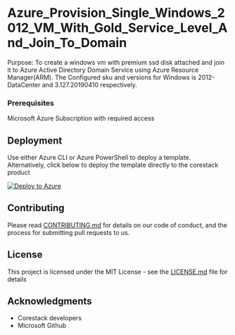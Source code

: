 
# Azure_Provision_Single_Windows_2012_VM_With_Gold_Service_Level_And_Join_To_Domain

Purpose: To create a windows vm with premium ssd disk attached and join it to Azure Active Directory Domain Service using Azure Resource Manager(ARM). The Configured sku and versions for Windows is 2012-DataCenter and 3.127.20190410 respectively.

### Prerequisites

Microsoft Azure Subscription with required access

## Deployment

Use either Azure CLI or Azure PowerShell to deploy a template. Alternatively, click below to deploy the template directly to the corestack product 

[![Deploy to Azure](https://docs.corestack.io/wp-content/uploads/2019/09/deploy-to-corestack.svg)](http://qa.corestack.io/heatstack/templates?repositories=github&external_redirect=true&name=Azure_Provision_Single_Windows_2012_VM_With_Gold_Service_Level_And_Join_To_Domain&url=https://raw.githubusercontent.com/corestacklabs/Templates/master/arm/Azure_Provision_Single_Windows_2012_VM_With_Gold_Service_Level_And_Join_To_Domain/Azure_Provision_Single_Windows_2012_VM_With_Gold_Service_Level_And_Join_To_Domain_content.json&engine=arm&type[0]=Cloud&classification[0]=Provisioning&services[0]=Azure&scope=tenant#/mytemplates)

## Contributing

Please read [CONTRIBUTING.md](https://gist.github.com/karthick-kk/30e4fd3f279492b4f040d5cd569d21d0) for details on our code of conduct, and the process for submitting pull requests to us.

## License

This project is licensed under the MIT License - see the [LICENSE.md](LICENSE.md) file for details

## Acknowledgments

* Corestack developers
* Microsoft Github

